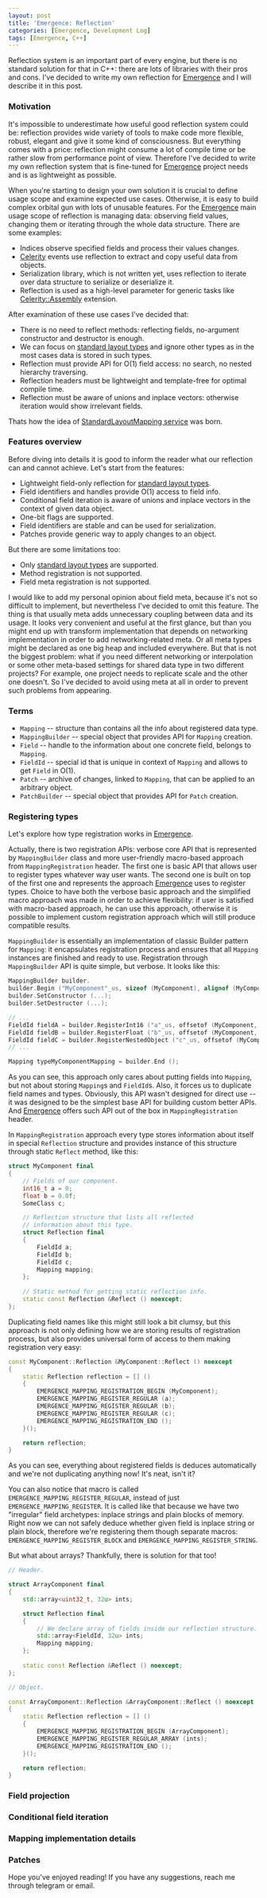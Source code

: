 ```yaml
---
layout: post
title: 'Emergence: Reflection'
categories: [Emergence, Development Log]
tags: [Emergence, C++]
---
```


Reflection system is an important part of every engine, but there is no standard solution for that in C++: there are
lots of libraries with their pros and cons.  I've decided to write my own reflection for 
[Emergence](https://github.com/KonstantinTomashevich/Emergence) and I will describe it in this post.

### Motivation

It's impossible to underestimate how useful good reflection system could be: reflection provides wide variety of
tools to make code more flexible, robust, elegant and give it some kind of consciousness. But everything comes
with a price: reflection might consume a lot of compile time or be rather slow from performance point of view.
Therefore I've decided to write my own reflection system that is fine-tuned for
[Emergence](https://github.com/KonstantinTomashevich/Emergence) project needs and is as lightweight as possible.

When you're starting to design your own solution it is crucial to define usage scope and examine expected use cases.
Otherwise, it is easy to build complex orbital gun with lots of unusable features. For the 
[Emergence](https://github.com/KonstantinTomashevich/Emergence) main usage scope of reflection is managing data:
observing field values, changing them or iterating through the whole data structure. There are some examples:

- Indices observe specified fields and process their values changes.
- [Celerity](https://github.com/KonstantinTomashevich/Emergence/tree/a275a21/Library/Public/Celerity) events use 
  reflection to extract and copy useful data from objects.
- Serialization library, which is not written yet, uses reflection to iterate over data structure to serialize or 
  deserialize it.
- Reflection is used as a high-level parameter for generic tasks like
  [Celerity::Assembly](https://github.com/KonstantinTomashevich/Emergence/tree/a275a21/Library/Public/Celerity/Extension/Assembly) 
  extension.

After examination of these use cases I've decided that:

- There is no need to reflect methods: reflecting fields, no-argument constructor and destructor is enough.
- We can focus on [standard layout types](https://en.cppreference.com/w/cpp/named_req/StandardLayoutType) 
  and ignore other types as in the most cases data is stored in such types.
- Reflection must provide API for O(1) field access: no search, no nested hierarchy traversing.
- Reflection headers must be lightweight and template-free for optimal compile time.
- Reflection must be aware of unions and inplace vectors: otherwise iteration would show irrelevant fields.

Thats how the idea of 
[StandardLayoutMapping service](https://github.com/KonstantinTomashevich/Emergence/tree/a275a21/Service/StandardLayoutMapping) 
was born.

### Features overview

Before diving into details it is good to inform the reader what our reflection can and cannot achieve. Let's start
from the features:

- Lightweight field-only reflection for [standard layout types](https://en.cppreference.com/w/cpp/named_req/StandardLayoutType).
- Field identifiers and handles provide O(1) access to field info.
- Conditional field iteration is aware of unions and inplace vectors in the context of given data object.
- One-bit flags are supported.
- Field identifiers are stable and can be used for serialization.
- Patches provide generic way to apply changes to an object.

But there are some limitations too:

- Only [standard layout types](https://en.cppreference.com/w/cpp/named_req/StandardLayoutType) are supported.
- Method registration is not supported.
- Field meta registration is not supported.

I would like to add my personal opinion about field meta, because it's not so difficult to implement, but nevertheless
I've decided to omit this feature. The thing is that usually meta adds unnecessary coupling between data and its usage.
It looks very convenient and useful at the first glance, but than you might end up with transform implementation that
depends on networking implementation in order to add networking-related meta. Or all meta types might be declared
as one big heap and included everywhere. But that is not the biggest problem: what if you need different networking
or interpolation or some other meta-based settings for shared data type in two different projects? For example,
one project needs to replicate scale and the other one doesn't. So I've decided to avoid using meta at all in order
to prevent such problems from appearing.

### Terms

- `Mapping` -- structure than contains all the info about registered data type.
- `MappingBuilder` -- special object that provides API for `Mapping` creation.
- `Field` -- handle to the information about one concrete field, belongs to `Mapping`.
- `FieldId` -- special id that is unique in context of `Mapping` and allows to get `Field` in O(1).
- `Patch` -- archive of changes, linked to `Mapping`, that can be applied to an arbitrary object.
- `PatchBuilder` -- special object that provides API for `Patch` creation.

### Registering types

Let's explore how type registration works in [Emergence](https://github.com/KonstantinTomashevich/Emergence).

Actually, there is two registration APIs: verbose core API that is represented by `MappingBuilder` class and
more user-friendly macro-based approach from `MappingRegistration` header. The first one is basic API that 
allows user to register types whatever way user wants. The second one is built on top of the first one and
represents the approach [Emergence](https://github.com/KonstantinTomashevich/Emergence) uses to register types.
Choice to have both the verbose basic approach and the simplified macro approach was made in order to achieve
flexibility: if user is satisfied with macro-based approach, he can use this approach, otherwise it is
possible to implement custom registration approach which will still produce compatible results.

`MappingBuilder` is essentially an implementation of classic Builder pattern for `Mapping`: it encapsulates
registration process and ensures that all `Mapping` instances are finished and ready to use. Registration through
`MappingBuilder` API is quite simple, but verbose. It looks like this:

```c++
MappingBuilder builder.
builder.Begin ("MyComponent"_us, sizeof (MyComponent), alignof (MyComponent));
builder.SetConstructor (...);
builder.SetDestructor (...);

// ...
FieldId fieldA = builder.RegisterInt16 ("a"_us, offsetof (MyComponent, a));
FieldId fieldB = builder.RegisterFloat ("b"_us, offsetof (MyComponent, b));
FieldId fieldC = builder.RegisterNestedObject ("c"_us, offsetof (MyComponent, c), typeCMapping);
// ...

Mapping typeMyComponentMapping = builder.End ();
```

As you can see, this approach only cares about putting fields into `Mapping`, but not about storing `Mapping`s and
`FieldId`s. Also, it forces us to duplicate field names and types. Obviously, this API wasn't designed for direct
use -- it was designed to be the simplest base API for building custom better APIs. And 
[Emergence](https://github.com/KonstantinTomashevich/Emergence) offers such API out of the 
box in `MappingRegistration` header.

In `MappingRegistration` approach every type stores information about itself in special `Reflection` structure
and provides instance of this structure through static `Reflect` method, like this:

```c++
struct MyComponent final
{
    // Fields of our component.
    int16_t a = 0;
    float b = 0.0f;
    SomeClass c;

    // Reflection structure that lists all reflected
    // information about this type.
    struct Reflection final
    {
        FieldId a;
        FieldId b;
        FieldId c;
        Mapping mapping;
    };
    
    // Static method for getting static reflection info.
    static const Reflection &Reflect () noexcept;
};
```

Duplicating field names like this might still look a bit clumsy, but this approach is not only defining how we are
storing results of registration process, but also provides universal form of access to them making registration 
very easy:

```c++
const MyComponent::Reflection &MyComponent::Reflect () noexcept
{
    static Reflection reflection = [] ()
    {
        EMERGENCE_MAPPING_REGISTRATION_BEGIN (MyComponent);
        EMERGENCE_MAPPING_REGISTER_REGULAR (a);
        EMERGENCE_MAPPING_REGISTER_REGULAR (b);
        EMERGENCE_MAPPING_REGISTER_REGULAR (c);
        EMERGENCE_MAPPING_REGISTRATION_END ();
    }();

    return reflection;
}
```

As you can see, everything about registered fields is deduces automatically and we're not duplicating anything now!
It's neat, isn't it?

You can also notice that macro is called `EMERGENCE_MAPPING_REGISTER_REGULAR`, instead of just 
`EMERGENCE_MAPPING_REGISTER`. It is called like that because we have two "irregular" field archetypes: inplace
strings and plain blocks of memory. Right now we can not safely deduce whether given field is inplace string or
plain block, therefore we're registering them though separate macros: `EMERGENCE_MAPPING_REGISTER_BLOCK` and
`EMERGENCE_MAPPING_REGISTER_STRING`.

But what about arrays? Thankfully, there is solution for that too!

```c++
// Header.

struct ArrayComponent final
{
    std::array<uint32_t, 32u> ints;

    struct Reflection final
    {
        // We declare array of fields inside our reflection structure.
        std::array<FieldId, 32u> ints;
        Mapping mapping;
    };
    
    static const Reflection &Reflect () noexcept;
};

// Object.

const ArrayComponent::Reflection &ArrayComponent::Reflect () noexcept
{
    static Reflection reflection = [] ()
    {
        EMERGENCE_MAPPING_REGISTRATION_BEGIN (ArrayComponent);
        EMERGENCE_MAPPING_REGISTER_REGULAR_ARRAY (ints);
        EMERGENCE_MAPPING_REGISTRATION_END ();
    }();

    return reflection;
}
```

### Field projection

### Conditional field iteration

### Mapping implementation details

### Patches

Hope you've enjoyed reading! If you have any suggestions, reach me through telegram or email.
